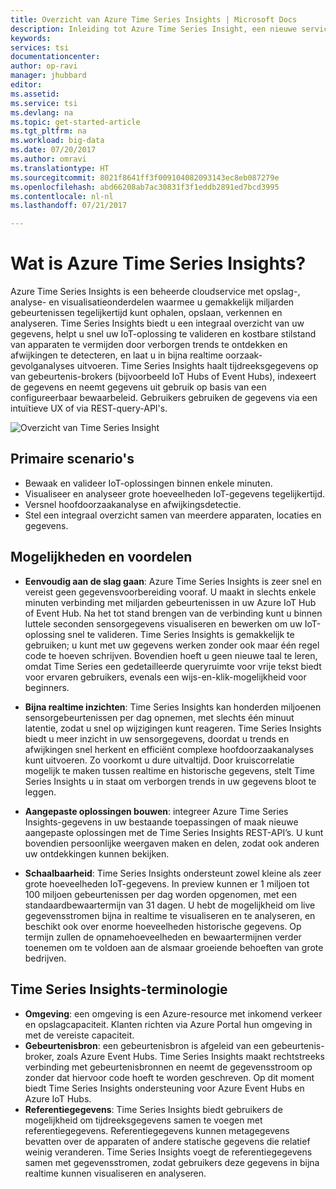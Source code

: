 ```yaml
---
title: Overzicht van Azure Time Series Insights | Microsoft Docs
description: Inleiding tot Azure Time Series Insight, een nieuwe service voor de analyse van tijdreeksgegevens en IoT-oplossingen
keywords: 
services: tsi
documentationcenter: 
author: op-ravi
manager: jhubbard
editor: 
ms.assetid: 
ms.service: tsi
ms.devlang: na
ms.topic: get-started-article
ms.tgt_pltfrm: na
ms.workload: big-data
ms.date: 07/20/2017
ms.author: omravi
ms.translationtype: HT
ms.sourcegitcommit: 8021f8641ff3f009104082093143ec8eb087279e
ms.openlocfilehash: abd66208ab7ac30831f3f1eddb2891ed7bcd3995
ms.contentlocale: nl-nl
ms.lasthandoff: 07/21/2017

---
```


# <a name="what-is-azure-time-series-insights"></a>Wat is Azure Time Series Insights?

Azure Time Series Insights is een beheerde cloudservice met opslag-, analyse- en visualisatieonderdelen waarmee u gemakkelijk miljarden gebeurtenissen tegelijkertijd kunt ophalen, opslaan, verkennen en analyseren. Time Series Insights biedt u een integraal overzicht van uw gegevens, helpt u snel uw IoT-oplossing te valideren en kostbare stilstand van apparaten te vermijden door verborgen trends te ontdekken en afwijkingen te detecteren, en laat u in bijna realtime oorzaak-gevolganalyses uitvoeren. Time Series Insights haalt tijdreeksgegevens op van gebeurtenis-brokers (bijvoorbeeld IoT Hubs of Event Hubs), indexeert de gegevens en neemt gegevens uit gebruik op basis van een configureerbaar bewaarbeleid. Gebruikers gebruiken de gegevens via een intuïtieve UX of via REST-query-API's.

![Overzicht van Time Series Insight](media/overview/time-series-insights-overview-flow.png)

## <a name="primary-scenarios"></a>Primaire scenario's

* Bewaak en valideer IoT-oplossingen binnen enkele minuten.
* Visualiseer en analyseer grote hoeveelheden IoT-gegevens tegelijkertijd.
* Versnel hoofdoorzaakanalyse en afwijkingsdetectie.
* Stel een integraal overzicht samen van meerdere apparaten, locaties en gegevens.

## <a name="capabilities-and-benefits"></a>Mogelijkheden en voordelen

* **Eenvoudig aan de slag gaan**: Azure Time Series Insights is zeer snel en vereist geen gegevensvoorbereiding vooraf. U maakt in slechts enkele minuten verbinding met miljarden gebeurtenissen in uw Azure IoT Hub of Event Hub. Na het tot stand brengen van de verbinding kunt u binnen luttele seconden sensorgegevens visualiseren en bewerken om uw IoT-oplossing snel te valideren. Time Series Insights is gemakkelijk te gebruiken; u kunt met uw gegevens werken zonder ook maar één regel code te hoeven schrijven.  Bovendien hoeft u geen nieuwe taal te leren, omdat Time Series een gedetailleerde queryruimte voor vrije tekst biedt voor ervaren gebruikers, evenals een wijs-en-klik-mogelijkheid voor beginners.

* **Bijna realtime inzichten**: Time Series Insights kan honderden miljoenen sensorgebeurtenissen per dag opnemen, met slechts één minuut latentie, zodat u snel op wijzigingen kunt reageren. Time Series Insights biedt u meer inzicht in uw sensorgegevens, doordat u trends en afwijkingen snel herkent en efficiënt complexe hoofdoorzaakanalyses kunt uitvoeren. Zo voorkomt u dure uitvaltijd. Door kruiscorrelatie mogelijk te maken tussen realtime en historische gegevens, stelt Time Series Insights u in staat om verborgen trends in uw gegevens bloot te leggen.

* **Aangepaste oplossingen bouwen**: integreer Azure Time Series Insights-gegevens in uw bestaande toepassingen of maak nieuwe aangepaste oplossingen met de Time Series Insights REST-API’s. U kunt bovendien persoonlijke weergaven maken en delen, zodat ook anderen uw ontdekkingen kunnen bekijken.

* **Schaalbaarheid**: Time Series Insights ondersteunt zowel kleine als zeer grote hoeveelheden IoT-gegevens. In preview kunnen er 1 miljoen tot 100 miljoen gebeurtenissen per dag worden opgenomen, met een standaardbewaartermijn van 31 dagen. U hebt de mogelijkheid om live gegevensstromen bijna in realtime te visualiseren en te analyseren, en beschikt ook over enorme hoeveelheden historische gegevens. Op termijn zullen de opnamehoeveelheden en bewaartermijnen verder toenemen om te voldoen aan de alsmaar groeiende behoeften van grote bedrijven.

## <a name="time-series-insights-glossary"></a>Time Series Insights-terminologie

* **Omgeving**: een omgeving is een Azure-resource met inkomend verkeer en opslagcapaciteit.  Klanten richten via Azure Portal hun omgeving in met de vereiste capaciteit.
* **Gebeurtenisbron**: een gebeurtenisbron is afgeleid van een gebeurtenis-broker, zoals Azure Event Hubs.  Time Series Insights maakt rechtstreeks verbinding met gebeurtenisbronnen en neemt de gegevensstroom op zonder dat hiervoor code hoeft te worden geschreven. Op dit moment biedt Time Series Insights ondersteuning voor Azure Event Hubs en Azure IoT Hubs.
* **Referentiegegevens**: Time Series Insights biedt gebruikers de mogelijkheid om tijdreeksgegevens samen te voegen met referentiegegevens.  Referentiegegevens kunnen metagegevens bevatten over de apparaten of andere statische gegevens die relatief weinig veranderen. Time Series Insights voegt de referentiegegevens samen met gegevensstromen, zodat gebruikers deze gegevens in bijna realtime kunnen visualiseren en analyseren.

